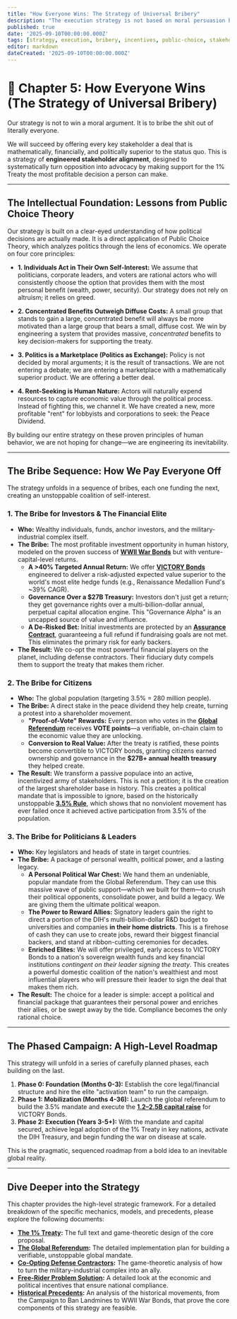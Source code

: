 ```yaml
---
title: "How Everyone Wins: The Strategy of Universal Bribery"
description: "The execution strategy is not based on moral persuasion but on a superior, direct financial bribe for every stakeholder, from citizens to the military-industrial complex."
published: true
date: '2025-09-10T00:00:00.000Z'
tags: [strategy, execution, bribery, incentives, public-choice, stakeholder-alignment]
editor: markdown
dateCreated: '2025-09-10T00:00:00.000Z'
---
```


# 📖 Chapter 5: How Everyone Wins (The Strategy of Universal Bribery)

Our strategy is not to win a moral argument. It is to bribe the shit out of literally everyone.

We will succeed by offering every key stakeholder a deal that is mathematically, financially, and politically superior to the status quo. This is a strategy of **engineered stakeholder alignment**, designed to systematically turn opposition into advocacy by making support for the 1% Treaty the most profitable decision a person can make.

---

## The Intellectual Foundation: Lessons from Public Choice Theory

Our strategy is built on a clear-eyed understanding of how political decisions are actually made. It is a direct application of Public Choice Theory, which analyzes politics through the lens of economics. We operate on four core principles:

-   **1. Individuals Act in Their Own Self-Interest:** We assume that politicians, corporate leaders, and voters are rational actors who will consistently choose the option that provides them with the most personal benefit (wealth, power, security). Our strategy does not rely on altruism; it relies on greed.

-   **2. Concentrated Benefits Outweigh Diffuse Costs:** A small group that stands to gain a large, concentrated benefit will always be more motivated than a large group that bears a small, diffuse cost. We win by engineering a system that provides massive, *concentrated* benefits to key decision-makers for supporting the treaty.

-   **3. Politics is a Marketplace (Politics as Exchange):** Policy is not decided by moral arguments; it is the result of transactions. We are not entering a debate; we are entering a marketplace with a mathematically superior product. We are offering a better deal.

-   **4. Rent-Seeking is Human Nature:** Actors will naturally expend resources to capture economic value through the political process. Instead of fighting this, we channel it. We have created a new, more profitable "rent" for lobbyists and corporations to seek: the Peace Dividend.

By building our entire strategy on these proven principles of human behavior, we are not hoping for change—we are engineering its inevitability.

---

## The Bribe Sequence: How We Pay Everyone Off

The strategy unfolds in a sequence of bribes, each one funding the next, creating an unstoppable coalition of self-interest.

### 1. The Bribe for Investors & The Financial Elite

-   **Who:** Wealthy individuals, funds, anchor investors, and the military-industrial complex itself.
-   **The Bribe:** The most profitable investment opportunity in human history, modeled on the proven success of **[WWII War Bonds](./reference/organizational-precedents.md)** but with venture-capital-level returns.
    -   **A >40% Targeted Annual Return:** We offer **[VICTORY Bonds](./economics.md)** engineered to deliver a risk-adjusted expected value superior to the world's most elite hedge funds (e.g., Renaissance Medallion Fund's ~39% CAGR).
    -   **Governance Over a $27B Treasury:** Investors don't just get a return; they get governance rights over a multi-billion-dollar annual, perpetual capital allocation engine. This "Governance Alpha" is an uncapped source of value and influence.
    -   **A De-Risked Bet:** Initial investments are protected by an **[Assurance Contract](./economics/fundraising-strategy.md)**, guaranteeing a full refund if fundraising goals are not met. This eliminates the primary risk for early backers.
-   **The Result:** We co-opt the most powerful financial players on the planet, including defense contractors. Their fiduciary duty compels them to support the treaty that makes them richer.

### 2. The Bribe for Citizens

-   **Who:** The global population (targeting 3.5% = 280 million people).
-   **The Bribe:** A direct stake in the peace dividend they help create, turning a protest into a shareholder movement.
    -   **"Proof-of-Vote" Rewards:** Every person who votes in the **[Global Referendum](./strategy/global-referendum/)** receives **VOTE points**—a verifiable, on-chain claim to the economic value they are unlocking.
    -   **Conversion to Real Value:** After the treaty is ratified, these points become convertible to VICTORY bonds, granting citizens earned ownership and governance in the **$27B+ annual health treasury** they helped create.
-   **The Result:** We transform a passive populace into an active, incentivized army of stakeholders. This is not a petition; it is the creation of the largest shareholder base in history. This creates a political mandate that is impossible to ignore, based on the historically unstoppable **[3.5% Rule](./reference/organizational-precedents.md)**, which shows that no nonviolent movement has ever failed once it achieved active participation from 3.5% of the population.

### 3. The Bribe for Politicians & Leaders

-   **Who:** Key legislators and heads of state in target countries.
-   **The Bribe:** A package of personal wealth, political power, and a lasting legacy.
    -   **A Personal Political War Chest:** We hand them an undeniable, popular mandate from the Global Referendum. They can use this massive wave of public support—which we built for them—to crush their political opponents, consolidate power, and build a legacy. We are giving them the ultimate political weapon.
    -   **The Power to Reward Allies:** Signatory leaders gain the right to direct a portion of the DIH's multi-billion-dollar R&D budget to universities and companies **in their home districts**. This is a firehose of cash they can use to create jobs, reward their biggest financial backers, and stand at ribbon-cutting ceremonies for decades.
    -   **Enriched Elites:** We will offer privileged, early access to VICTORY Bonds to a nation's sovereign wealth funds and key financial institutions *contingent on their leader signing the treaty*. This creates a powerful domestic coalition of the nation's wealthiest and most influential players who will pressure their leader to sign the deal that makes them rich.
-   **The Result:** The choice for a leader is simple: accept a political and financial package that guarantees their personal power and enriches their allies, or be swept away by the tide. Compliance becomes the only rational choice.

---

## The Phased Campaign: A High-Level Roadmap

This strategy will unfold in a series of carefully planned phases, each building on the last.

1.  **Phase 0: Foundation (Months 0-3):** Establish the core legal/financial structure and hire the elite "activation team" to run the campaign.
2.  **Phase 1: Mobilization (Months 4-36):** Launch the global referendum to build the 3.5% mandate and execute the **[$1.2–$2.5B capital raise](./economics/fundraising-and-budget-plan.md)** for VICTORY Bonds.
3.  **Phase 2: Execution (Years 3-5+):** With the mandate and capital secured, achieve legal adoption of the 1% Treaty in key nations, activate the DIH Treasury, and begin funding the war on disease at scale.

This is the pragmatic, sequenced roadmap from a bold idea to an inevitable global reality.

---

## Dive Deeper into the Strategy

This chapter provides the high-level strategic framework. For a detailed breakdown of the specific mechanics, models, and precedents, please explore the following documents:

-   **[The 1% Treaty](./strategy/1-percent-treaty.md):** The full text and game-theoretic design of the core proposal.
-   **[The Global Referendum](./strategy/global-referendum/):** The detailed implementation plan for building a verifiable, unstoppable global mandate.
-   **[Co-Opting Defense Contractors](./strategy/co-opting-defense-contractors.md):** The game-theoretic analysis of how to turn the military-industrial complex into an ally.
-   **[Free-Rider Problem Solution](./strategy/free-rider-solution.md):** A detailed look at the economic and political incentives that ensure national compliance.
-   **[Historical Precedents](./reference/organizational-precedents.md):** An analysis of the historical movements, from the Campaign to Ban Landmines to WWII War Bonds, that prove the core components of this strategy are feasible.
